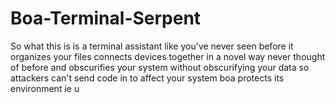 # Boa-Terminal-Serpent
So what this is is a terminal assistant like you've never seen before it organizes your files connects devices together in a novel way never thought of before and obscurifies your system without obscurifying your data so attackers can't send code in  to affect your system boa protects its environment ie u
